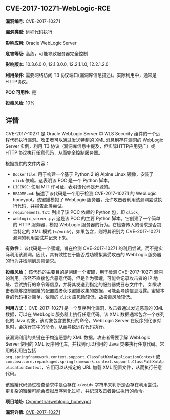 ## CVE-2017-10271-WebLogic-RCE

**漏洞编号:** CVE-2017-10271

**漏洞类型:** 远程代码执行

**影响应用:** Oracle WebLogic Server

**危害等级:** 高危，可能导致服务器完全控制

**影响版本:** 10.3.6.0.0, 12.1.3.0.0, 12.2.1.1.0, 12.2.1.2.0

**利用条件:** 需要网络访问 T3 协议端口(漏洞库信息描述)。实际利用中，通常是HTTP协议。

**POC 可用性:** 是

**投毒风险:** 10%

## 详情

CVE-2017-10271 是 Oracle WebLogic Server 中 WLS Security 组件的一个远程代码执行漏洞。攻击者可以通过发送特制的 XML 消息到存在漏洞的 WebLogic Server 实例，利用 T3 协议（漏洞库信息中提及，但实际HTTP应用更广）或 HTTP 协议执行任意代码，从而完全控制服务器。 

根据提供的文件内容：
* `Dockerfile`: 用于构建一个基于 Python 2 的 Alpine Linux 镜像，安装了 `click` 依赖。这表明该 POC 是一个 Python 脚本。
* `LICENSE`: 使用 MIT 许可证，表明该代码是开源的。
* `README.md`: 描述了该代码是一个用于检测 CVE-2017-10271 的 WebLogic honeypot。该蜜罐模拟了 WebLogic 服务器，允许攻击者利用该漏洞尝试执行代码，并报告此类尝试。
* `requirements.txt`: 列出了该 POC 依赖的 Python 包，即 `click`。
* `weblogic_server.py`: 这是该 POC 的主要 Python 脚本。它创建了一个简单的 HTTP 服务器，模拟 WebLogic 服务器的行为。它检查传入的请求是否包含特定的 XML 模式 (`</void>`)，如果包含，则将其识别为 CVE-2017-10271 漏洞的利用尝试并记录下来。

**有效性：**
该代码是一个蜜罐，旨在检测 CVE-2017-10271 的利用尝试，而不是实际利用该漏洞。因此，其有效性在于能否成功模拟易受攻击的 WebLogic 服务器的行为并检测到恶意请求。

**投毒风险：**
该代码的主要目的是创建一个蜜罐，用于检测 CVE-2017-10271 漏洞的利用。虽然不直接包含恶意代码，但是作为蜜罐，可能会记录攻击者的 IP 地址、尝试执行的命令等信息，并将其发送到指定的服务器或日志文件中。 如果攻击者能够控制蜜罐的配置或者获取蜜罐收集的数据，可能会导致信息泄露。蜜罐本身的代码相对简单，依赖的 `click` 库风险较低，故投毒风险较低。

**利用方式：**
CVE-2017-10271 是一个反序列化漏洞，攻击者通过发送恶意的 XML 数据，可以在 WebLogic 服务器上执行任意代码。该 XML 数据通常包含一个序列化的 Java 对象，该对象包含要执行的命令。WebLogic Server 在反序列化该对象时，会执行其中的命令，从而导致远程代码执行。

该漏洞利用的关键在于构造恶意的 XML 数据。攻击者需要了解 WebLogic Server 使用的 XML 反序列化库，并找到可以利用的 Java 类来执行任意代码。常用的利用链包括 `org.springframework.context.support.ClassPathXmlApplicationContext` 或 `com.bea.core.repackaged.springframework.context.support.ClassPathXmlApplicationContext`，它们可以从指定的 URL 加载 XML 配置文件，从而执行任意代码。

该蜜罐代码通过检查请求中是否存在 `</void>` 字符串来判断是否存在利用尝试。更复杂的蜜罐可能会模拟反序列化过程，并记录攻击者尝试执行的命令。


**项目地址:** [Cymmetria/weblogic_honeypot](https://github.com/Cymmetria/weblogic_honeypot)

**漏洞详情:** [CVE-2017-10271](https://nvd.nist.gov/vuln/detail/CVE-2017-10271)